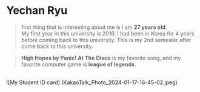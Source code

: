 # Yechan Ryu
> first thing that is interesting about me is I am **27 years old**.<br>
My first year in this university is 2016. I had been in Korea for 4 years before coming back to this university. This is my 2nd semester after come back to this university.


> **High Hopes by Panic! At The Disco** is my favorite song, and my favorite computer game is **league of legends**. 
<br>
![My Student ID card] (KakaoTalk_Photo_2024-01-17-16-45-02.jpeg)
